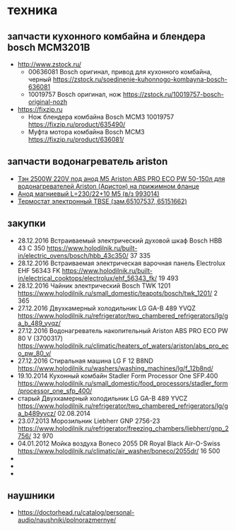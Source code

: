 # техника


## запчасти кухонного комбайна и блендера bosch MCM3201B

 * http://www.zstock.ru/
	* 00636081 Bosch оригинал, привод для кухонного комбайна, черный https://zstock.ru/soedinenie-kuhonnogo-kombayna-bosch-636081
	* 10019757 Bosch оригинал, нож https://zstock.ru/10019757-bosch-original-nozh
 * https://fixzip.ru
	* Нож блендера комбайна Bosch MCM3 10019757 https://fixzip.ru/product/635490/
	* Муфта мотора комбайна Bosch MCM3 https://fixzip.ru/product/636081/

## запчасти водонагреватель ariston

 * [Тэн 2500W 220V под анод М5 Ariston ABS PRO ECO PW 50-150л для водонагревателей Ariston (Аристон) на прижимном фланце](https://ziptorg.ru/catalog/65151746-ten-2500w-220v-pod-anod-m5-ariston-abs-pro-eco-pw-50-150l/#)
 * [Анод магниевый L=230/22+10 М5 (в/з 993014)](https://ziptorg.ru/catalog/818813-anod-magnievyy-l-230-22-10-m5-v-z-993014/)
 * [Термостат электронный TBSE (зам.65107537, 65151662)](https://ziptorg.ru/catalog/65108564-termostat-elektronnyy-tbse-zam-65107537-65151662/)

## закупки

 * 28.12.2016 Встраиваемый электрический духовой шкаф Bosch HBB 43 C 350 https://www.holodilnik.ru/built-in/electric_ovens/bosch/hbb_43c350/ 37 335 
 * 28.12.2016 Встраиваемая электрическая варочная панель Electrolux EHF 56343 FK 	https://www.holodilnik.ru/built-in/electrical_cooktops/electrolux/ehf_56343_fk/ 19 493
 * 28.12.2016 Чайник электрический Bosch TWK 1201 https://www.holodilnik.ru/small_domestic/teapots/bosch/twk_1201/ 2 365
 * 27.12.2016 Двухкамерный холодильник LG GA-B 489 YVQZ https://www.holodilnik.ru/refrigerator/two_chambered_refrigerators/lg/ga_b_489_yvqz/
 * 27.12.2016 Водонагреватель накопительный Ariston ABS PRO ECO PW 80 V (3700317) https://www.holodilnik.ru/climatic/heaters_of_waters/ariston/abs_pro_eco_pw_80_v/
 * 27.12.2016 Стиральная машина LG F 12 B8ND https://www.holodilnik.ru/washers/washing_machines/lg/f_12b8nd/
 * 19.10.2014 Кухонный комбайн Stadler Form Processor One SFP.400 https://www.holodilnik.ru/small_domestic/food_processors/stadler_form/processor_one_sfp_400/
 * старый Двухкамерный холодильник LG GA-B 489 YVCZ https://www.holodilnik.ru/refrigerator/two_chambered_refrigerators/lg/ga_b489yvcz/ 02.08.2014
 * 23.07.2013 Морозильник Liebherr GNP 2756-23 	 https://www.holodilnik.ru/refrigerator/freezing_chambers/liebherr/gnp_2756/ 32 970
 * 04.01.2012 Мойка воздуха Boneco 2055 DR Royal Black Air-O-Swiss https://www.holodilnik.ru/climatic/air_washer/boneco/2055dr/ 16 500
 * 
 * 
 * 

## наушники

 * https://doctorhead.ru/catalog/personal-audio/naushniki/polnorazmernye/


